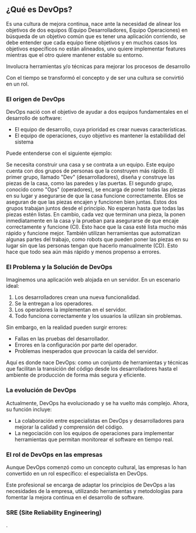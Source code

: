 <h2 align="left"> ¿Qué es DevOps? </h2>

<p align="left"> Es una cultura de mejora continua, nace ante la necesidad de alinear los objetivos de dos equipos (Equipo Desarrolladores, Equipo Operaciones) en búsqueda de un objetivo común que es tener una aplicación corriendo, se debe entender que cada equipo tiene objetivos y en muchos casos los objetivos específicos no están alineados, uno quiere implementar features mientras que el otro quiere mantener estable su entorno.

Involucra herramientas y/o técnicas para mejorar los procesos de desarrollo

Con el tiempo se transformó el concepto y de ser una cultura se convirtió en un rol.</p>

<h3>El origen de DevOps</h3>

<p align="left"> 
DevOps nació con el objetivo de ayudar a dos equipos fundamentales en el desarrollo de software:

* El equipo de desarrollo, cuya prioridad es crear nuevas características.
* El equipo de operaciones, cuyo objetivo es mantener la estabilidad del sistema

Puede entenderse con el siguiente ejemplo: 

Se necesita construir una casa y se contrata a un equipo. Este equipo cuenta con dos grupos de personas que la construyen más rápido. El primer grupo, llamado "Dev" (desarrolladores), diseña y construye las piezas de la casa, como las paredes y las puertas. El segundo grupo, conocido como "Ops" (operadores), se encarga de poner todas las piezas en su lugar y asegurarse de que la casa funcione correctamente. Ellos se aseguran de que las piezas encajen y funcionen bien juntas. Estos dos grupos trabajan juntos desde el principio. No esperan hasta que todas las piezas estén listas. En cambio, cada vez que terminan una pieza, la ponen inmediatamente en la casa y la prueban para asegurarse de que encaje correctamente y funcione (CI). Esto hace que la casa esté lista mucho más rápido y funcione mejor. También utilizan herramientas que automatizan algunas partes del trabajo, como robots que pueden poner las piezas en su lugar sin que las personas tengan que hacerlo manualmente (CD). Esto hace que todo sea aún más rápido y menos propenso a errores. </p>

<h3>El Problema y la Solución de DevOps</h3>

<p align="left">Imaginemos una aplicación web alojada en un servidor. En un escenario ideal:

1. Los desarrolladores crean una nueva funcionalidad.
2. Se la entregan a los operadores.
3. Los operadores la implementan en el servidor.
4. Todo funciona correctamente y los usuarios la utilizan sin problemas.

Sin embargo, en la realidad pueden surgir errores:

* Fallas en las pruebas del desarrollador.
* Errores en la configuración por parte del operador.
* Problemas inesperados que provocan la caída del servidor.

Aquí es donde nace DevOps: como un conjunto de herramientas y técnicas que facilitan la transición del código desde los desarrolladores hasta el ambiente de producción de forma más segura y eficiente.</p>

<h3>La evolución de DevOps</h3>

<p align="left">Actualmente, DevOps ha evolucionado y se ha vuelto más complejo. Ahora, su función incluye:

* La colaboración entre especialistas en DevOps y desarrolladores para mejorar la calidad y comprensión del código.
* La negociación con los equipos de operaciones para implementar herramientas que permitan monitorear el software en tiempo real.</p>

<h3>El rol de DevOps en las empresas</h3>

<p align="left">Aunque DevOps comenzó como un concepto cultural, las empresas lo han convertido en un rol específico: el especialista en DevOps.

Este profesional se encarga de adaptar los principios de DevOps a las necesidades de la empresa, utilizando herramientas y metodologías para fomentar la mejora continua en el desarrollo de software.</p>

<h3>SRE (Site Reliability Engineering)</h3>

<p align="left">.</p>